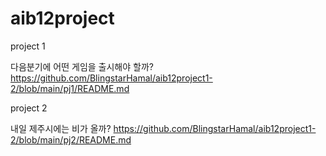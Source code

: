 # aib12project

project 1

다음분기에 어떤 게임을 출시해야 할까?
https://github.com/BlingstarHamal/aib12project1-2/blob/main/pj1/README.md


project 2

내일 제주시에는 비가 올까?
https://github.com/BlingstarHamal/aib12project1-2/blob/main/pj2/README.md
